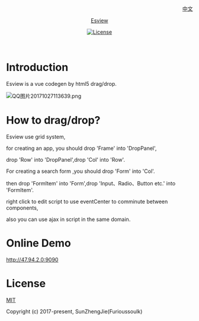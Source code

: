 <p align="right">
  <a href="https://github.com/furioussoul/soul-esview/blob/master/ui/README-ch.md">中文</a>
</p>  
<p align="center"><a href="#">Esview</p>
  


<p align="center">
  <a href="https://www.npmjs.com/package/esview"><img src="https://img.shields.io/npm/l/esview.svg" alt="License"></a>
   <br>
</p>
  
  
# Introduction
Esview is a vue codegen by html5 drag/drop.

![QQ图片20171027113639.png](https://user-gold-cdn.xitu.io/2017/10/31/4fdd5e90be0fbb9120d2fc65bab32266)

# How to drag/drop?
Esview use grid system,  

for creating an app, you should drop 'Frame' into 'DropPanel',  

drop 'Row' into 'DropPanel',drop 'Col' into 'Row'.  

For creating a search form ,you should drop 'Form' into 'Col'.  

then drop 'FormItem' into 'Form',drop 'Input、Radio、Button etc.' into 'FormItem'.

right click to edit script to use eventCenter to comminute between components,  

also you can use ajax in script in the same domain.  


# Online Demo

http://47.94.2.0:9090  


# License
[MIT](https://opensource.org/licenses/MIT)

Copyright (c) 2017-present,  SunZhengJie(Furioussoulk)
